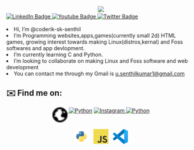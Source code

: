 <div id="header" align="center">
  <img src="https://media.giphy.com/media/M9gbBd9nbDrOTu1Mqx/giphy.gif" width="100"/>
</div>

<div id="badges">

   <a href="[your-linkedin-URL](https://www.linkedin.com/in/senthil-kumar-89b0a125b/)">
    <img src="https://img.shields.io/badge/LinkedIn-blue?style=for-the-badge&logo=linkedin&logoColor=white" alt="LinkedIn Badge"/>
  </a>
  <a href="[your-youtube-URL](https://www.youtube.com/channel/UCfoGjO2jxcPgBR1VMVkdYvQ)">
    <img src="https://img.shields.io/badge/YouTube-red?style=for-the-badge&logo=youtube&logoColor=white" alt="Youtube Badge"/>
  </a>
  <a href="[your-twitter-URL](https://twitter.com/CoderikSenthil)">
    <img src="https://img.shields.io/badge/Twitter-blue?style=for-the-badge&logo=twitter&logoColor=white" alt="Twitter Badge"/>
  </a>
  
</div>
<img src="https://komarev.com/ghpvc/?username=your-github-username&style=flat-square&color=blue" alt
 

 
- Hi, I’m @coderik-sk-senthil
- I’m Programming websites,apps,games(currently small 2d) HTML games, growing interest towards making Linux(distros,kernal) and Foss softwares and app devlopment.
- I’m currently learning C and Python.
- I’m looking to collaborate on making Linux and Foss software and web development
- You can contact me through my Gmail is u.senthilkumar1@gmail.com

<!--[![coderik-sk-senthil GitHub stats](https://github-readme-stats.vercel.app/api/top-langs?username=coderik-sk-senthil&hide=html,scss,stylus,blade,jupyter%20notebook,python,css,shell,batchfile,dockerfile,typescript&theme=algolia&show_icons=true)](https://github.com/coderik-sk-senthil)-->
<!---
coderik-sk-senthil/coderik-sk-senthil is a ✨ special ✨ repository because its `README.md` (this file) appears on your GitHub profile.
You can click the Preview link to take a look at your changes.
--->

## ✉️ Find me on:

<p align="center">
 <a href="https://senthilkumar.netlify.app/" target="_blank" rel="noopener noreferrer"> <img src="https://raw.githubusercontent.com/iconic/open-iconic/master/svg/globe.svg" alt="Python" height="40" style="vertical-align:top; margin:px"> </a>
  <a href="https://www.linkedin.com/in/senthil-kumar-89b0a125b/" target="_blank" rel="noopener noreferrer"> <img src="https://cdn.jsdelivr.net/npm/simple-icons@v3/icons/linkedin.svg" alt="Python" height="40" style="vertical-align:top; margin:0px"></a>
 <a href="https://www.instagram.com/coderiksenthil/" target="_blank" rel="noopener noreferrer">
  <img src="https://cdn.jsdelivr.net/npm/simple-icons@v3/icons/instagram.svg" alt="Instagram" height="40" style="vertical-align:top; margin:0px">
</a>
  <a href="mailto:u.senthilkumar1@gmail.com"> <img src="https://cdn.jsdelivr.net/npm/simple-icons@v3/icons/gmail.svg" alt="Python" height="40" style="vertical-align:top; margin:0px"></a>
</p>

<p align="center">
<img src="https://raw.githubusercontent.com/github/explore/80688e429a7d4ef2fca1e82350fe8e3517d3494d/topics/python/python.png" alt="Python" height="40" style="vertical-align:top; margin:4px">
<img src="https://raw.githubusercontent.com/github/explore/80688e429a7d4ef2fca1e82350fe8e3517d3494d/topics/javascript/javascript.png" alt="Javascript" height="40" style="vertical-align:top; margin:4px">
<img src="https://raw.githubusercontent.com/github/explore/80688e429a7d4ef2fca1e82350fe8e3517d3494d/topics/visual-studio-code/visual-studio-code.png" alt="VS Code" height="40" style="vertical-align:top; margin:4px">
</p>
